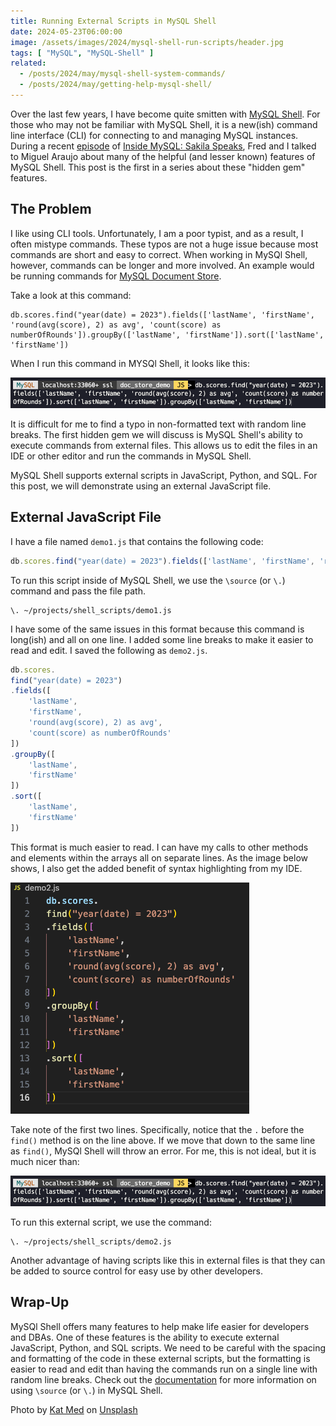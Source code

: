 ```yaml
---
title: Running External Scripts in MySQL Shell
date: 2024-05-23T06:00:00
image: /assets/images/2024/mysql-shell-run-scripts/header.jpg
tags: [ "MySQL", "MySQL-Shell" ]
related:
  - /posts/2024/may/mysql-shell-system-commands/
  - /posts/2024/may/getting-help-mysql-shell/
---
```


Over the last few years, I have become quite smitten with [MySQL Shell](https://dev.mysql.com/doc/mysql-shell/8.0/en/). For those who may not be familiar with MySQL Shell, it is a new(ish) command line interface (CLI) for connecting to and managing MySQL instances. During a recent [episode](https://insidemysql.libsyn.com/mysql-shell-does-all-the-things) of [Inside MySQL: Sakila Speaks](https://insidemysql.libsyn.com/), Fred and I talked to Miguel Araujo about many of the helpful (and lesser known) features of MySQL Shell. This post is the first in a series about these "hidden gem" features.

## The Problem

I like using CLI tools. Unfortunately, I am a poor typist, and as a result, I often mistype commands. These typos are not a huge issue because most commands are short and easy to correct. When working in MySQl Shell, however, commands can be longer and more involved. An example would be running commands for [MySQL Document Store](https://www.mysql.com/products/enterprise/document_store.html).

Take a look at this command:

```shell
db.scores.find("year(date) = 2023").fields(['lastName', 'firstName', 'round(avg(score), 2) as avg', 'count(score) as numberOfRounds']).groupBy(['lastName', 'firstName']).sort(['lastName', 'firstName'])
```

When I run this command in MYSQl Shell, it looks like this:

![MySQl Document Store Command](/assets/images/2024/mysql-shell-run-scripts/img_01.png)

It is difficult for me to find a typo in non-formatted text with random line breaks. The first hidden gem we will discuss is MySQL Shell's ability to execute commands from external files. This allows us to edit the files in an IDE or other editor and run the commands in MySQL Shell.

MySQL Shell supports external scripts in JavaScript, Python, and SQL. For this post, we will demonstrate using an external JavaScript file.

## External JavaScript File

I have a file named `demo1.js` that contains the following code:

```javascript
db.scores.find("year(date) = 2023").fields(['lastName', 'firstName', 'round(avg(score), 2) as avg', 'count(score) as numberOfRounds']).groupBy(['lastName', 'firstName']).sort(['lastName', 'firstName'])
```

To run this script inside of MySQL Shell, we use the `\source` (or `\.`) command and pass the file path.

```shell
\. ~/projects/shell_scripts/demo1.js
```

I have some of the same issues in this format because this command is long(ish) and all on one line. I added some line breaks to make it easier to read and edit. I saved the following as `demo2.js`.

```javascript
db.scores.
find("year(date) = 2023")
.fields([
    'lastName',
    'firstName',
    'round(avg(score), 2) as avg',
    'count(score) as numberOfRounds'
])
.groupBy([
    'lastName',
    'firstName'
])
.sort([
    'lastName',
    'firstName'
])
```

This format is much easier to read. I can have my calls to other methods and elements within the arrays all on separate lines. As the image below shows, I also get the added benefit of syntax highlighting from my IDE.

![Formatted Document Store Code](/assets/images/2024/mysql-shell-run-scripts/img_02.png)

Take note of the first two lines. Specifically, notice that the `.` before the `find()` method is on the line above. If we move that down to the same line as `find()`, MySQl Shell will throw an error. For me, this is not ideal, but it is much nicer than:

![MySQl Document Store Command](/assets/images/2024/mysql-shell-run-scripts/img_01.png)

To run this external script, we use the command:

```shell
\. ~/projects/shell_scripts/demo2.js
```

Another advantage of having scripts like this in external files is that they can be added to source control for easy use by other developers.

## Wrap-Up

MySQl Shell offers many features to help make life easier for developers and DBAs. One of these features is the ability to execute external JavaScript, Python, and SQL scripts. We need to be careful with the spacing and formatting of the code in these external scripts, but the formatting is easier to read and edit than having the commands run on a single line with random line breaks. Check out the [documentation](https://dev.mysql.com/doc/mysql-shell/8.0/en/mysql-shell-commands.html) for more information on using `\source` (or `\.`) in MySQL Shell.

Photo by <a href="https://unsplash.com/@katmed?utm_content=creditCopyText&utm_medium=referral&utm_source=unsplash">Kat Med</a> on <a href="https://unsplash.com/photos/white-and-brown-seashell-on-brown-wooden-table-OLWNdnjCXsQ?utm_content=creditCopyText&utm_medium=referral&utm_source=unsplash">Unsplash</a>
 